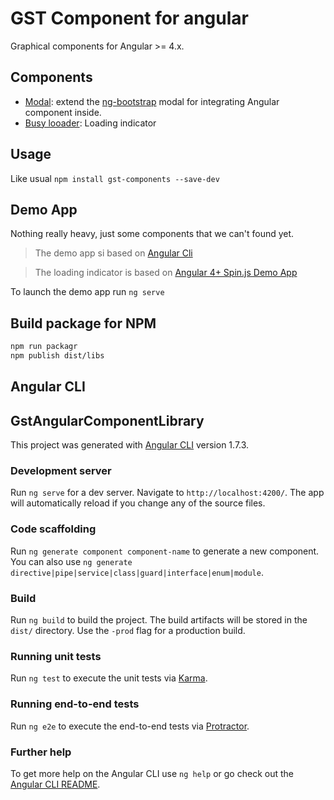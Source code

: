 # GST Component for angular

Graphical components for Angular >= 4.x.

## Components

 * [Modal][gst-modal-github-url]: extend the [ng-bootstrap](https://github.com/ng-bootstrap/ng-bootstrap) modal for integrating Angular component inside.
 * [Busy looader]([gst-busy-github-url]): Loading indicator

## Usage

Like usual `npm install gst-components --save-dev`

## Demo App

Nothing really heavy, just some components that we can't found yet.

> The demo app si based on [Angular Cli](https://cli.angular.io/)

> The loading indicator is based on [Angular 4+ Spin.js Demo App ](https://github.com/seanlmcgill/ng2spin/)

To launch the demo app run `ng serve`

## Build package for NPM

```bash
npm run packagr
npm publish dist/libs
```

## Angular CLI

## GstAngularComponentLibrary

This project was generated with [Angular CLI](https://github.com/angular/angular-cli) version 1.7.3.

### Development server

Run `ng serve` for a dev server. Navigate to `http://localhost:4200/`. The app will automatically reload if you change any of the source files.

### Code scaffolding

Run `ng generate component component-name` to generate a new component. You can also use `ng generate directive|pipe|service|class|guard|interface|enum|module`.

### Build

Run `ng build` to build the project. The build artifacts will be stored in the `dist/` directory. Use the `-prod` flag for a production build.

### Running unit tests

Run `ng test` to execute the unit tests via [Karma](https://karma-runner.github.io).

### Running end-to-end tests

Run `ng e2e` to execute the end-to-end tests via [Protractor](http://www.protractortest.org/).

### Further help

To get more help on the Angular CLI use `ng help` or go check out the [Angular CLI README](https://github.com/angular/angular-cli/blob/master/README.md).

[gst-modal-github-url]: https://github.com/GestionSystemesTelecom/angular-components/tree/master/libs/src/modal/README.md
[gst-busy-github-url]: https://github.com/GestionSystemesTelecom/angular-components/tree/master/libs/src/busy/README.md
